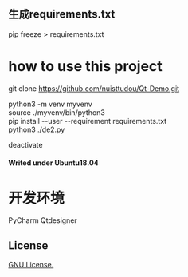 ## 生成requirements.txt
pip freeze > requirements.txt
# how to use this project
git clone https://github.com/nuisttudou/Qt-Demo.git

python3 -m venv myvenv  
source ./myvenv/bin/python3  
pip install --user --requirement requirements.txt  
python3 ./de2.py  

deactivate
#### Writed under Ubuntu18.04
# 开发环境
PyCharm
Qtdesigner

## License

[GNU License.]()
